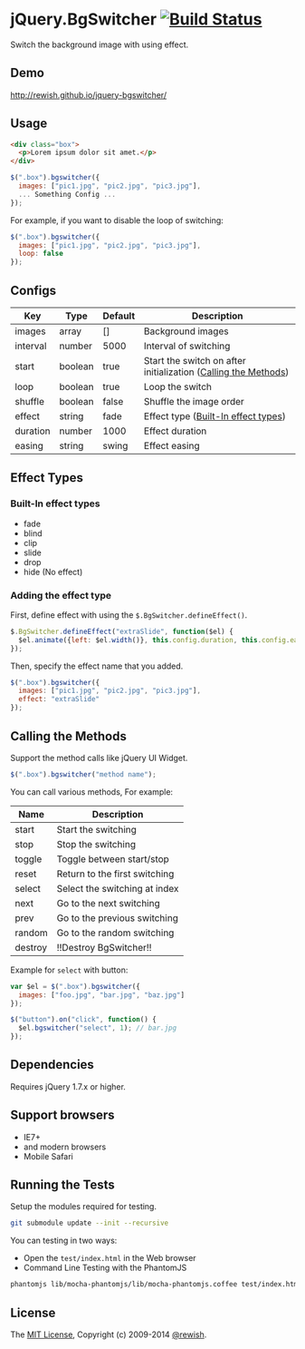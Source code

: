 jQuery.BgSwitcher [![Build Status](https://travis-ci.org/rewish/jquery-bgswitcher.png?branch=master)](https://travis-ci.org/rewish/jquery-bgswitcher)
=========================

Switch the background image with using effect.

Demo
-------------------------

http://rewish.github.io/jquery-bgswitcher/

Usage
-------------------------

```html
<div class="box">
  <p>Lorem ipsum dolor sit amet.</p>
</div>
```

```js
$(".box").bgswitcher({
  images: ["pic1.jpg", "pic2.jpg", "pic3.jpg"],
  ... Something Config ...
});
```

For example, if you want to disable the loop of switching:

```js
$(".box").bgswitcher({
  images: ["pic1.jpg", "pic2.jpg", "pic3.jpg"],
  loop: false
});
```

Configs
-------------------------

| Key      | Type    | Default | Description |
| -------- | ------- | ------- | ------------|
| images   | array   | []      | Background images |
| interval | number  | 5000    | Interval of switching |
| start    | boolean | true    | Start the switch on after initialization ([Calling the Methods](#calling-the-methods)) |
| loop     | boolean | true    | Loop the switch |
| shuffle  | boolean | false   | Shuffle the image order |
| effect   | string  | fade    | Effect type ([Built-In effect types](#built-in-effect-types)) |
| duration | number  | 1000    | Effect duration |
| easing   | string  | swing   | Effect easing |

Effect Types
-------------------------

### Built-In effect types

* fade
* blind
* clip
* slide
* drop
* hide (No effect)

### Adding the effect type

First, define effect with using the `$.BgSwitcher.defineEffect()`.

```js
$.BgSwitcher.defineEffect("extraSlide", function($el) {
  $el.animate({left: $el.width()}, this.config.duration, this.config.easing);
});
```

Then, specify the effect name that you added.

```js
$(".box").bgswitcher({
  images: ["pic1.jpg", "pic2.jpg", "pic3.jpg"],
  effect: "extraSlide"
});
```

Calling the Methods
-------------------------

Support the method calls like jQuery UI Widget.

```js
$(".box").bgswitcher("method name");
```

You can call various methods, For example:

Name    | Description
------- | -----------------------------
start   | Start the switching
stop    | Stop the switching
toggle  | Toggle between start/stop
reset   | Return to the first switching
select  | Select the switching at index
next    | Go to the next switching
prev    | Go to the previous switching
random  | Go to the random switching
destroy | !!Destroy BgSwitcher!!

Example for `select` with button:

```js
var $el = $(".box").bgswitcher({
  images: ["foo.jpg", "bar.jpg", "baz.jpg"]
});

$("button").on("click", function() {
  $el.bgswitcher("select", 1); // bar.jpg
});
```

Dependencies
-------------------------

Requires jQuery 1.7.x or higher.

Support browsers
-------------------------

* IE7+
* and modern browsers
* Mobile Safari

Running the Tests
-------------------------

Setup the modules required for testing.

```sh
git submodule update --init --recursive
```

You can testing in two ways:

* Open the `test/index.html` in the Web browser
* Command Line Testing with the PhantomJS

```sh
phantomjs lib/mocha-phantomjs/lib/mocha-phantomjs.coffee test/index.html
```

License
-------------------------

The [MIT License](https://github.com/rewish/jquery-bgswitcher/blob/master/LICENSE.md), Copyright (c) 2009-2014 [@rewish](https://github.com/rewish).
